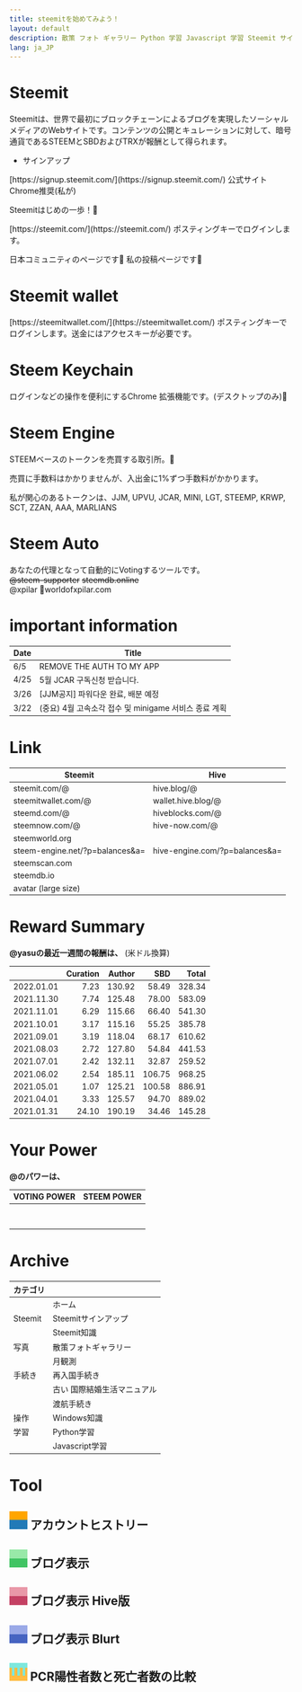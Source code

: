 ```yaml
---
title: steemitを始めてみよう！
layout: default
description: 散策 フォト ギャラリー Python 学習 Javascript 学習 Steemit サインアップ Steemit ノウハウ 再入国 手続き 国際結婚生活マニュアル
lang: ja_JP
---
```

<style>
a {
	text-decoration: none;
	/*color: black;*/
}
</style>

# Steemit 
Steemitは、世界で最初にブロックチェーンによるブログを実現したソーシャルメディアのWebサイトです。コンテンツの公開とキュレーションに対して、暗号通貨であるSTEEMとSBDおよびTRXが報酬として得られます。

* サインアップ

[https://signup.steemit.com/](https://signup.steemit.com/) 公式サイト Chrome推奨(私が)

Steemitはじめの一歩！[🚀](https://steemit.com/japanese/@yasu/7fuxcn-steemit)

[https://steemit.com/](https://steemit.com/) ポスティングキーでログインします。

日本コミュニティのページです[🚀](https://steemit.com/created/japanese) 私の投稿ページです[🚀](https://steemit.com/@yasu) 

# Steemit wallet

[https://steemitwallet.com/](https://steemitwallet.com/) ポスティングキーでログインします。送金にはアクセスキーが必要です。

# Steem Keychain

ログインなどの操作を便利にするChrome 拡張機能です。(デスクトップのみ)[🚀](https://chrome.google.com/webstore/detail/jhgnbkkipaallpehbohjmkbjofjdmeid)




# Steem Engine

STEEMベースのトークンを売買する取引所。[🚀](https://steem-engine.net/)

売買に手数料はかかりませんが、入出金に1%ずつ手数料がかかります。

私が関心のあるトークンは、JJM, [UPVU](https://steemit.com/@upvu/posts), [JCAR](https://steemit.com/@jcarvoting/posts), MINI, LGT, STEEMP, KRWP, SCT, ZZAN, AAA, MARLIANS

# Steem Auto

あなたの代理となって自動的にVotingするツールです。  
~~@steem-supporter~~ ~~steemdb.online~~  
@xpilar [🚀worldofxpilar.com](https://worldofxpilar.com/)

# important information

|Date|Title|
|---|---|
|6/5|[REMOVE THE AUTH TO MY APP](https://steemit.com/mymadness/@steem-supporter/remove-the-auth-to-my-app)|
|4/25|[5월 JCAR 구독신청 받습니다.](https://steemit.com/hive-117185/@jcarvoting/5-jcar)|
|3/26|[[JJM공지] 파워다운 완료, 배분 예정](https://steemit.com/jjm/@virus707/5ydqxl-jjm)|
|3/22|[(중요) 4월 고속소각 접수 및 minigame 서비스 종료 계획](https://steemit.com/mini/@minigame/4-minigame)|

# Link

<table>
  <thead>
    <tr>
      <th>Steemit</th>
      <th>Hive</th>
    </tr>
  </thead>
  <tbody id="link1">
    <tr>
      <td><a href="https://steemit.com/@">steemit.com/@</a></td>
      <td><a href="https://hive.blog/@">hive.blog/@</a></td>
    </tr>
    <tr>
      <td><a href="https://steemitwallet.com/@">steemitwallet.com/@</a></td>
      <td><a href="https://wallet.hive.blog/@">wallet.hive.blog/@</a></td>
    </tr>
    <tr>
      <td><a href="https://steemd.com/@">steemd.com/@</a></td>
      <td><a href="https://hiveblocks.com/@">hiveblocks.com/@</a></td>
    </tr>
    <tr>
      <td><a href="https://steemnow.com/@">steemnow.com/@</a></td>
      <td><a href="https://hive-now.com/@">hive-now.com/@</a></td>
    </tr>
    <tr>
      <td><a href="https://steemworld.org">steemworld.org</a></td>
      <td> </td>
    </tr>
    <tr>
      <td><a href="https://steem-engine.net/?p=balances&amp;a=">steem-engine.net/?p=balances&amp;a=</a></td>
      <td><a href="https://hive-engine.com/?p=balances&amp;a=">hive-engine.com/?p=balances&amp;a=</a></td>
    </tr>
    <tr>
      <td><a href="https://steemscan.com">steemscan.com</a></td>
      <td> </td>
    </tr>
    <tr>
      <td><a href="https://steemdb.io">steemdb.io</a></td>
      <td> </td>
    </tr>
    <tr>
      <td colspan="2" ><a href="https://steemitimages.com/u/avatar/large">avatar (large size)</a></td>
    </tr>
  </tbody>
</table>

# Reward Summary

**@yasuの最近一週間の報酬は、**
(米ドル換算)

||Curation|Author|SBD|Total|
|---|---:|---:|---:|---:|
|2022.01.01|7.23|130.92|58.49|328.34|
|2021.11.30|7.74|125.48|78.00|583.09|
|2021.11.01|6.29|115.66|66.40|541.30|
|2021.10.01|3.17|115.16|55.25|385.78|
|2021.09.01|3.19|118.04|68.17|610.62|
|2021.08.03|2.72|127.80|54.84|441.53|
|2021.07.01|2.42|132.11|32.87|259.52|
|2021.06.02|2.54|185.11|106.75|968.25|
|2021.05.01|1.07|125.21|100.58|886.91|
|2021.04.01|3.33|125.57|94.70|889.02|
|2021.01.31|24.10|190.19|34.46|145.28|

# Your Power

**@<a id=userName></a>のパワーは、**

|VOTING POWER|STEEM POWER|
|---|---:|
|<a id=votingPower></a>|<a id=steemPower></a>|
||<a id=sp1></a><br/><a id=sp2></a><br/><a id=sp3></a>|

# Archive

|カテゴリ||
|---|---|
||[ホーム](./)|
|Steemit|[Steemitサインアップ](./archive/steemitsignup.html)|
||[Steemit知識](./archive/steemittips.html)|
|写真|[散策フォトギャラリー](./archive/photogarally.html)|
||[月観測](./archive/moon.html)|
|手続き|[再入国手続き](./archive/hikorea.html)|
||古い [国際結婚生活マニュアル](./kokusai/)|
||[渡航手続き](./archive/travel.html)|
|操作|[Windows知識](./archive/windowstips.html)|
|学習|[Python学習](./archive/python.html)|
||[Javascript学習](./archive/javascript.html)|

# Tool

## ![](./steemitapi/favicon_getaccounthistory.ico) [アカウントヒストリー](./steemitapi/getaccounthistory.0.17.html)
## ![](./steemitapi/favicon_getblog.ico) [ブログ表示](./steemitapi/getblog.0.11.html)
## ![](./steemitapi/hive/favicon_getblog_h.ico) [ブログ表示 Hive版](./steemitapi/hive/getblog.0.11.html)
## ![](./steemitapi/blurt/favicon_getblog_b.ico) [ブログ表示 Blurt](./steemitapi/blurt/getblog.0.11.html)
## ![](./chart/favicon_omicron.ico) [PCR陽性者数と死亡者数の比較](./steemitapi/blurt/omicron.0.2.html)



<script src="https://code.jquery.com/jquery-3.2.1.slim.min.js" integrity="sha384-KJ3o2DKtIkvYIK3UENzmM7KCkRr/rE9/Qpg6aAZGJwFDMVNA/GpGFF93hXpG5KkN" crossorigin="anonymous"></script>
<script src="https://github.com/steemit/steem-js/releases/download/v0.7.7/steem.min.js"></script>
<script src="./index.js"></script>
